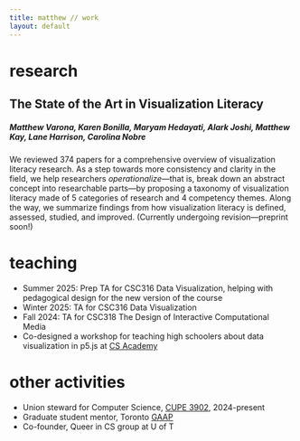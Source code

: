 ```yaml
---
title: matthew // work
layout: default
---
```

<style>
h5 {
    font-style: italic;
}    
</style>

# research
<!-- ## Visualization Competencies
##### Matthew Varona\*, Maryam Hedayati\*, Matthew Kay, Carolina Nobre
Visualization literacy research lacks a theoretical foundation for what its component abilities actually are. To address this, we propose a model of visualization competencies that maps out the skills and knowledge needed to engage with visualizations. Our model organizes competencies around stages in the visualization process and highlights the interplay between reading and writing abilities. We developed the model by consulting a variety of sources, including reserach papers, college syllabi, K-12 curricula, instructional books, and interviews with professionals—which also allows us to reflect on diverging perspectives on literacy in visualization research, education, and practice. (To be submitted!) -->

## The State of the Art in Visualization Literacy
##### Matthew Varona, Karen Bonilla, Maryam Hedayati, Alark Joshi, Matthew Kay, Lane Harrison, Carolina Nobre
We reviewed 374 papers for a comprehensive overview of visualization literacy research. As a step towards more consistency and clarity in the field, we help researchers *operationalize*—that is, break down an abstract concept into researchable parts—by proposing a taxonomy of visualization literacy made of 5 categories of research and 4 competency themes. Along the way, we summarize findings from how visualization literacy is defined, assessed, studied, and improved. (Currently undergoing revision—preprint soon!)

# teaching
- Summer 2025: Prep TA for CSC316 Data Visualization, helping with pedagogical design for the new version of the course
- Winter 2025: TA for CSC316 Data Visualization
- Fall 2024: TA for CSC318 The Design of Interactive Computational Media
- Co-designed a workshop for teaching high schoolers about data visualization in p5.js at [CS Academy](https://web.cs.toronto.edu/news-events/news/cs-academy-inspires-the-next-generation-of-computer-scientists)

# other activities
- Union steward for Computer Science, [CUPE 3902](https://www.cupe3902.org/), 2024-present
- Graduate student mentor, Toronto [GAAP](https://sites.google.com/view/torontogaap)
- Co-founder, Queer in CS group at U of T